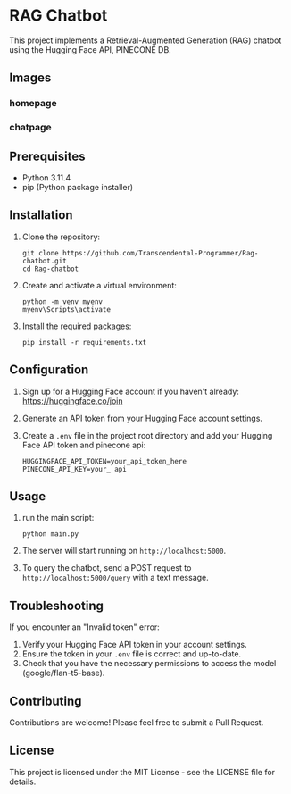 # RAG Chatbot

This project implements a Retrieval-Augmented Generation (RAG) chatbot using the Hugging Face API, PINECONE DB.

## Images
### homepage
### chatpage

## Prerequisites

- Python 3.11.4
- pip (Python package installer)

## Installation

1. Clone the repository:
   ```
   git clone https://github.com/Transcendental-Programmer/Rag-chatbot.git
   cd Rag-chatbot
   ```

2. Create and activate a virtual environment:
   ```
   python -m venv myenv
   myenv\Scripts\activate
   ```

3. Install the required packages:
   ```
   pip install -r requirements.txt
   ```

## Configuration

1. Sign up for a Hugging Face account if you haven't already: https://huggingface.co/join

2. Generate an API token from your Hugging Face account settings.

3. Create a `.env` file in the project root directory and add your Hugging Face API token and pinecone api:
   ```
   HUGGINGFACE_API_TOKEN=your_api_token_here
   PINECONE_API_KEY=your_ api
   ```

## Usage

1. run the main script:
   ```
   python main.py
   ```

2. The server will start running on `http://localhost:5000`.

3. To query the chatbot, send a POST request to `http://localhost:5000/query` with a text message.
   

## Troubleshooting

If you encounter an "Invalid token" error:

1. Verify your Hugging Face API token in your account settings.
2. Ensure the token in your `.env` file is correct and up-to-date.
3. Check that you have the necessary permissions to access the model (google/flan-t5-base).

## Contributing

Contributions are welcome! Please feel free to submit a Pull Request.

## License

This project is licensed under the MIT License - see the LICENSE file for details.
